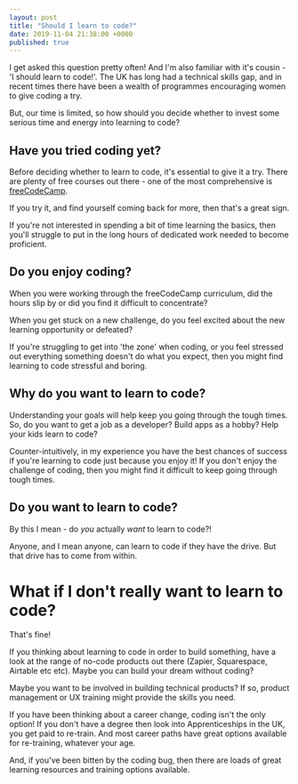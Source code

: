 ```yaml
---
layout: post
title: "Should I learn to code?"
date: 2019-11-04 21:38:00 +0000   
published: true
---
```


I get asked this question pretty often! And I'm also familiar with it's cousin - 'I should learn to code!'. The UK has long had a technical skills gap, and in recent times there have been a wealth of programmes encouraging women to give coding a try.

But, our time is limited, so how should you decide whether to invest some serious time and energy into learning to code?

## Have you tried coding yet?
Before deciding whether to learn to code, it's essential to give it a try. There are plenty of free courses out there - one of the most comprehensive is [freeCodeCamp](https://www.freecodecamp.org/).

If you try it, and find yourself coming back for more, then that's a great sign.

If you're not interested in spending a bit of time learning the basics, then you'll struggle to put in the long hours of dedicated work needed to become proficient.

## Do you enjoy coding?
When you were working through the freeCodeCamp curriculum, did the hours slip by or did you find it difficult to concentrate?

When you get stuck on a new challenge, do you feel excited about the new learning opportunity or defeated?

If you're struggling to get into 'the zone' when coding, or you feel stressed out everything something doesn't do what you expect, then you might find learning to code stressful and boring.

## Why do you want to learn to code?
Understanding your goals will help keep you going through the tough times. So, do you want to get a job as a developer? Build apps as a hobby? Help your kids learn to code?

Counter-intuitively, in my experience you have the best chances of success if you're learning to code just because you enjoy it! If you don't enjoy the challenge of coding, then you might find it difficult to keep going through tough times.

## Do you want to learn to code?
By this I mean - do *you* actually *want* to learn to code?!

Anyone, and I mean anyone, can learn to code if they have the drive. But that drive has to come from within.


# What if I don't really want to learn to code?

That's fine!

If you thinking about learning to code in order to build something, have a look at the range of no-code products out there (Zapier, Squarespace, Airtable etc etc). Maybe you can build your dream without coding?

Maybe you want to be involved in building technical products? If so, product management or UX training might provide the skills you need.

If you have been thinking about a career change, coding isn't the only option! If you don't have a degree then look into Apprenticeships in the UK, you get paid to re-train. And most career paths have great options available for re-training, whatever your age.

And, if you've been bitten by the coding bug, then there are loads of great learning resources and training options available.
